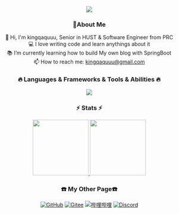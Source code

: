 <h1 align="center">
  <a href="https://git.io/typing-svg">
    <img src="https://readme-typing-svg.herokuapp.com/?lines=Hello,+There!+👋;This+is+kingqaquuu....;Nice+to+meet+you!&center=true&size=30">
  </a>
</h1>

<h3 align="center">🤗About Me</h3>

<p align="center">
  🔬 Hi, I'm kingqaquuu, Senior in HUST & Software Engineer from PRC
  <br>
  💻 I love writing code and learn anythings about it
  <br>
  📚 I’m currently learning how to build My own blog with SpringBoot
  <br>
  📫 How to reach me: <a href="mailto: kingqaquuu@gmail.com">kingqaquuu@gmail.com</a>
</p>

<h3 align="center">🔥 Languages & Frameworks & Tools & Abilities 🔥</h3>

<p align="center">
  <a href="https://skillicons.dev">
    <img src="https://skillicons.dev/icons?i=cpp,c,py,java,discord,git,github,gmail,idea,clion,vscode,kubernetes,linux,md,mysql,notion,obsidian,postman,qt,ubuntu&perline=10" />
  </a>
</p>

<h3 align="center">⚡ Stats ⚡</h3>
<p align="center">
  <a href="https://www.adamalston.com/">
    <img height="150px" src="https://github-readme-stats.vercel.app/api?username=kingqaquuu&hide_title=true&hide_border=true&show_icons=true&include_all_commits=true&count_private=true&line_height=21&text_color=000&icon_color=000&bg_color=0,ea6161,ffc64d,fffc4d,52fa5a&theme=graywhite" /><!-- wi*quL3fcV -->
    <img height="150px" src="https://github-readme-stats.vercel.app/api/top-langs/?username=kingqaquuu&hide=html&hide_title=true&hide_border=true&layout=compact&langs_count=6&exclude_repo=comp426,Redventures-Movie-Quotes&text_color=000&icon_color=fff&bg_color=0,52fa5a,4dfcff,c64dff&theme=graywhite" /></a>
</p>
<h3 align="center">☎️ My Other Page☎️</h3>

<p align="center">
    <!-- https://github.com/badges/shields --> 
    <a href="https://github.com/kingqaquuu"><img src="https://img.shields.io/badge/GitHub-kingqaquuu-blue?logo=github" alt="GitHub" title="GitHub" /></a>
    <a href="https://gitee.com/kingqaquuu"><img src="https://img.shields.io/badge/Gitee-kingqaquuu-blue?logo=gitee" alt="Gitee" title="Gitee" /></a>
    <a href="https://space.bilibili.com/100669378"><img src="https://img.shields.io/badge/哔哩哔哩-kingqaquuu-pink?logo=bilibili" alt="哔哩哔哩" title="哔哩哔哩" /></a>
    <a href="https://discordapp.com/users/922652886314393621"><img src="https://img.shields.io/badge/Discord-kingqaquuu-blue?logo=Discord" alt="Discord" title="Discord" /></a>
</p>

